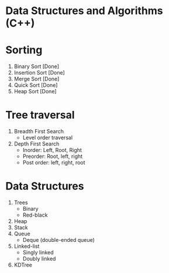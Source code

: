 # Data Structures and Algorithms (C++)

# Sorting
1. Binary Sort [Done]
2. Insertion Sort [Done]
3. Merge Sort [Done]
4. Quick Sort [Done]
5. Heap Sort [Done]

# Tree traversal
1. Breadth First Search
    - Level order traversal
2. Depth First Search
    - Inorder: Left, Root, Right
    - Preorder: Root, left, right
    - Post order: left, right, root

# Data Structures
1. Trees
    - Binary
    - Red-black
2. Heap 
3. Stack
4. Queue
    - Deque (double-ended queue)
5. Linked-list
    - Singly linked
    - Doubly linked
6. KDTree